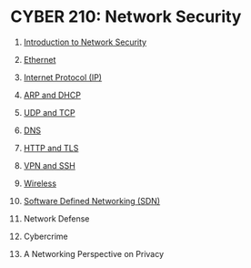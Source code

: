 # CYBER 210: Network Security

1. [Introduction to Network Security](https://github.com/SEUNGHO-Y00/MICS/blob/main/Cyber210/Introduction.md)

2. [Ethernet](https://github.com/SEUNGHO-Y00/MICS/blob/main/Cyber210/Ethernet.md)

3. [Internet Protocol (IP)](https://github.com/SEUNGHO-Y00/MICS/blob/main/Cyber210/IP.md)

4. [ARP and DHCP](https://github.com/SEUNGHO-Y00/MICS/blob/main/Cyber210/ARPandDHCP.md)

5. [UDP and TCP](https://github.com/SEUNGHO-Y00/MICS/blob/main/Cyber210/UDPandTCP.md)

6. [DNS](https://github.com/SEUNGHO-Y00/MICS/blob/main/Cyber210/DNS.md)

7. [HTTP and TLS](https://github.com/SEUNGHO-Y00/MICS/blob/main/Cyber210/HTTPandTLS.md)

8. [VPN and SSH](https://github.com/SEUNGHO-Y00/MICS/blob/main/Cyber210/VPNandSSH.md)

9. [Wireless](https://github.com/SEUNGHO-Y00/MICS/blob/main/Cyber210/Wireless.md)

10. [Software Defined Networking (SDN)](https://github.com/SEUNGHO-Y00/MICS/blob/main/Cyber210/SDN.md)

11. Network Defense

12. Cybercrime

13. A Networking Perspective on Privacy
